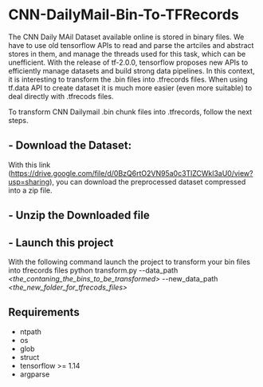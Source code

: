 # CNN-DailyMail-Bin-To-TFRecords

The CNN Daily MAil Dataset available online is stored in binary files. We have to use old tensorflow APIs to read and parse the artciles and abstract stores in them, and manage the threads used for this task, which can be unefficient.
With the release of tf-2.0.0, tensorflow proposes new APIs to efficiently manage datasets and build strong data pipelines.
In this context, it is interesting to transform the .bin files into .tfrecords files. When using tf.data API to create dataset it is much more easier (even more suitable) to deal directly with .tfrecods files.

To transform CNN Dailymail .bin chunk files into .tfrecords, follow the next steps.

## - Download the Dataset:
With this link (https://drive.google.com/file/d/0BzQ6rtO2VN95a0c3TlZCWkl3aU0/view?usp=sharing), you can download the preprocessed dataset compressed into a zip file.

## - Unzip the Downloaded file

## - Launch this project
With the following command launch the project to transform your bin files into tfrecords files
python transform.py --data_path *<the_contaning_the_bins_to_be_transformed>* --new_data_path *<the_new_folder_for_tfrecods_files>*


## Requirements
- ntpath
- os
- glob
- struct
- tensorflow >= 1.14
- argparse
